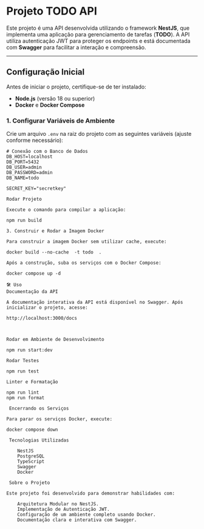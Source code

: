 # Projeto TODO API

Este projeto é uma API desenvolvida utilizando o framework **NestJS**, que implementa uma aplicação para gerenciamento de tarefas (**TODO**). A API utiliza autenticação JWT para proteger os endpoints e está documentada com **Swagger** para facilitar a interação e compreensão.

---

##  **Configuração Inicial**

Antes de iniciar o projeto, certifique-se de ter instalado:

- **Node.js** (versão 18 ou superior)
- **Docker** e **Docker Compose**

### 1. **Configurar Variáveis de Ambiente**
Crie um arquivo `.env` na raiz do projeto com as seguintes variáveis (ajuste conforme necessário):

```env
# Conexão com o Banco de Dados
DB_HOST=localhost
DB_PORT=5432
DB_USER=admin
DB_PASSWORD=admin
DB_NAME=todo

SECRET_KEY="secretkey"

Rodar Projeto

Execute o comando para compilar a aplicação:

npm run build

3. Construir e Rodar a Imagem Docker

Para construir a imagem Docker sem utilizar cache, execute:

docker build --no-cache  -t todo  .

Após a construção, suba os serviços com o Docker Compose:

docker compose up -d

🛠 Uso
Documentação da API

A documentação interativa da API está disponível no Swagger. Após inicializar o projeto, acesse:

http://localhost:3000/docs



Rodar em Ambiente de Desenvolvimento

npm run start:dev

Rodar Testes

npm run test

Linter e Formatação

npm run lint
npm run format

 Encerrando os Serviços

Para parar os serviços Docker, execute:

docker compose down

 Tecnologias Utilizadas

    NestJS
    PostgreSQL
    TypeScript
    Swagger 
    Docker

 Sobre o Projeto

Este projeto foi desenvolvido para demonstrar habilidades com:

    Arquitetura Modular no NestJS.
    Implementação de Autenticação JWT.
    Configuração de um ambiente completo usando Docker.
    Documentação clara e interativa com Swagger.
